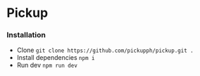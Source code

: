 # Pickup

### Installation
- Clone `git clone https://github.com/pickupph/pickup.git .`
- Install dependencies `npm i`
- Run dev `npm run dev`